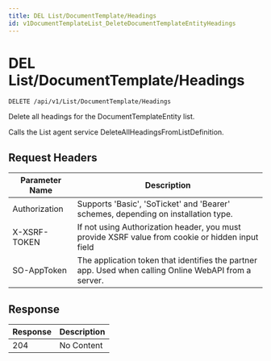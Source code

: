 ```yaml
---
title: DEL List/DocumentTemplate/Headings
id: v1DocumentTemplateList_DeleteDocumentTemplateEntityHeadings
---
```


# DEL List/DocumentTemplate/Headings

```http
DELETE /api/v1/List/DocumentTemplate/Headings
```

Delete all headings for the DocumentTemplateEntity list.

Calls the List agent service DeleteAllHeadingsFromListDefinition.






## Request Headers

| Parameter Name | Description |
|----------------|-------------|
| Authorization  | Supports 'Basic', 'SoTicket' and 'Bearer' schemes, depending on installation type. |
| X-XSRF-TOKEN   | If not using Authorization header, you must provide XSRF value from cookie or hidden input field |
| SO-AppToken | The application token that identifies the partner app. Used when calling Online WebAPI from a server. |


## Response


| Response | Description |
|----------------|-------------|
| 204 | No Content |